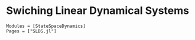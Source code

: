 # Swiching Linear Dynamical Systems

```@autodocs
Modules = [StateSpaceDynamics]
Pages = ["SLDS.jl"]
```
